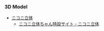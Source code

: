 ### 3D Model
- [ニコニ立体](http://3d.nicovideo.jp/)
    - [ニコニ立体ちゃん特設サイト - ニコニ立体](http://3d.nicovideo.jp/alicia/)
